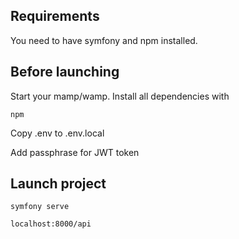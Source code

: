 ## Requirements

You need to have symfony and npm installed.

## Before launching

Start your mamp/wamp.
Install all dependencies with

    npm 

Copy .env to .env.local

Add passphrase for JWT token



## Launch project



    symfony serve

    localhost:8000/api

